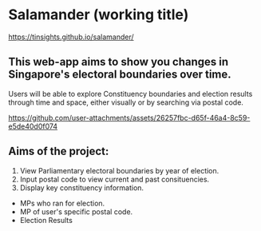 # Salamander (working title)
https://tinsights.github.io/salamander/

## This web-app aims to show you changes in Singapore's electoral boundaries over time.
Users will be able to explore Constituency boundaries and election results through time and space, either visually or by searching via postal code.

https://github.com/user-attachments/assets/26257fbc-d65f-46a4-8c59-e5de40d0f074

## Aims of the project:

1. View Parliamentary electoral boundaries by year of election.
2. Input postal code to view current and past consituencies.
3. Display key constituency information.
  - MPs who ran for election.
  - MP of user's specific postal code.
  - Election Results

